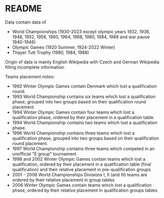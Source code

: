 # README

Data contain data of 
- World Championships (1930-2023 except olympic years 1932, 1936, 1948, 1952, 1956, 1960, 1964, 1968, 1980, 1984, 1988 and war pause 1940-1946)
- Olympic Games (1920 Summer, 1924-2022 Winter)
- Thayer Tutt Trophy (1980, 1984, 1988)

Origin of data is mainly English Wikipedia with Czech and German Wikipedia filling incomplete information.

Teams placement notes:
- 1992 Winter Olympic Games contain Denmark which lost a qualification round.
- 1993 World Championship contains six teams which lost a qualification phase, grouped into two groups based on their qualification round placement.
- 1994 Winter Olympic Games contain four teams which lost a qualification phase, ordered by their placement in a qualification table.
- 1994 World Championship contains two teams which lost a qualification phase.
- 1996 World Championship contains three teams which lost a qualification phase, grouped into two groups based on their qualification round placement.
- 1997 World Championship contains three teams which competed in an unofficial "E group" tournament
- 1998 and 2002 Winter Olympic Games contain teams which lost a qualification, ordered by their placement in a qualification table (final qualification) and their relative placement in pre-qualification groups
- 2001 - 2006 World Championships Divisions I, II (and III) teams are ordered by their relative placement in group tables
- 2006 Winter Olympic Games contain teams which lost a qualification phase, ordered by their relative placement in qualification groups tables
